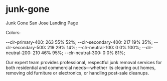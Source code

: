 # junk-gone

Junk Gone San Jose Landing Page

Colors:

--clr-primary-400: 263 55% 52%;
--clr-secondary-400: 217 19% 35%;
--clr-secondary-500: 219 29% 14%;
--clr-neutral-100: 0 0% 100%;
--clr-neutral-200: 210 46% 95%;
--clr-neutral-300: 0 0% 81%;

Our expert team provides professional, respectful junk removal
services for both residential and commercial needs—whether its
clearing out homes, removing old furniture or electronics, or handling
post-sale cleanups.
